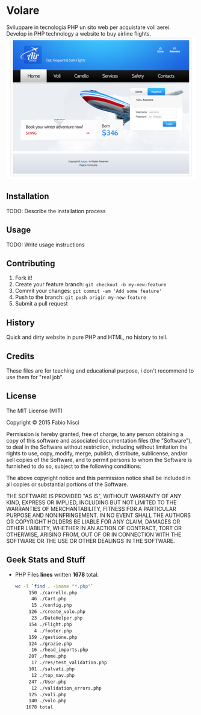 # Volare

Sviluppare in tecnologia PHP un sito web per acquistare voli aerei.  
Develop in PHP technology a website to buy airline flights.
![Home page](res/home_page_screen.png?raw=true "Home Page")

## Installation

TODO: Describe the installation process

## Usage

TODO: Write usage instructions

## Contributing

1. Fork it!
2. Create your feature branch: `git checkout -b my-new-feature`
3. Commit your changes: `git commit -am 'Add some feature'`
4. Push to the branch: `git push origin my-new-feature`
5. Submit a pull request

## History

Quick and dirty website in pure PHP and HTML, no history to tell.

## Credits

These files are for teaching and educational purpose, i don't recommend to use them for "real job".

## License

The MIT License (MIT)

Copyright &copy; 2015 Fabio Nisci

Permission is hereby granted, free of charge, to any person obtaining a copy
of this software and associated documentation files (the "Software"), to deal
in the Software without restriction, including without limitation the rights
to use, copy, modify, merge, publish, distribute, sublicense, and/or sell
copies of the Software, and to permit persons to whom the Software is
furnished to do so, subject to the following conditions:

The above copyright notice and this permission notice shall be included in
all copies or substantial portions of the Software.

THE SOFTWARE IS PROVIDED "AS IS", WITHOUT WARRANTY OF ANY KIND, EXPRESS OR
IMPLIED, INCLUDING BUT NOT LIMITED TO THE WARRANTIES OF MERCHANTABILITY,
FITNESS FOR A PARTICULAR PURPOSE AND NONINFRINGEMENT. IN NO EVENT SHALL THE
AUTHORS OR COPYRIGHT HOLDERS BE LIABLE FOR ANY CLAIM, DAMAGES OR OTHER
LIABILITY, WHETHER IN AN ACTION OF CONTRACT, TORT OR OTHERWISE, ARISING FROM,
OUT OF OR IN CONNECTION WITH THE SOFTWARE OR THE USE OR OTHER DEALINGS IN
THE SOFTWARE.

## Geek Stats and Stuff

- PHP Files **lines** written **1678** total:

	```sh
	wc -l `find . -iname "*.php"`
		 150 ./carrello.php
	      46 ./Cart.php
	      15 ./config.php
	     126 ./create_volo.php
	      23 ./DateHelper.php
	     154 ./Flight.php
	       4 ./footer.php
	     159 ./gestione.php
	     124 ./grazie.php
	      16 ./head_imports.php
	     207 ./home.php
	      17 ./res/test_validation.php
	     101 ./salvati.php
	      12 ./top_nav.php
	     247 ./User.php
	      12 ./validation_errors.php
	     125 ./voli.php
	     140 ./volo.php
	    1678 total
	```